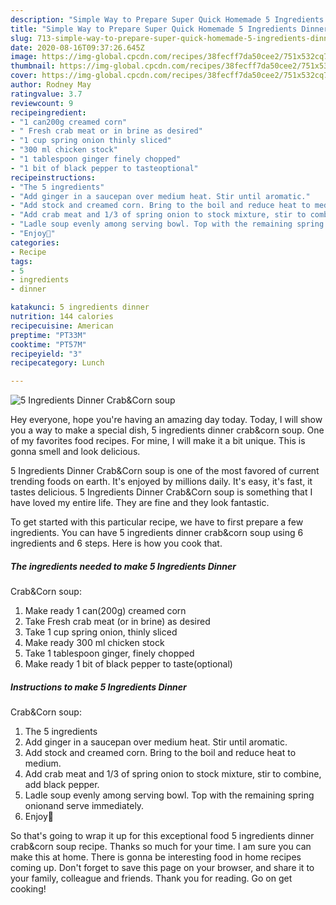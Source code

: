 ```yaml
---
description: "Simple Way to Prepare Super Quick Homemade 5 Ingredients Dinner Crab&amp;amp;Corn soup"
title: "Simple Way to Prepare Super Quick Homemade 5 Ingredients Dinner Crab&amp;amp;Corn soup"
slug: 713-simple-way-to-prepare-super-quick-homemade-5-ingredients-dinner-crab-and-amp-corn-soup
date: 2020-08-16T09:37:26.645Z
image: https://img-global.cpcdn.com/recipes/38fecff7da50cee2/751x532cq70/5-ingredients-dinner-crabcorn-soup-recipe-main-photo.jpg
thumbnail: https://img-global.cpcdn.com/recipes/38fecff7da50cee2/751x532cq70/5-ingredients-dinner-crabcorn-soup-recipe-main-photo.jpg
cover: https://img-global.cpcdn.com/recipes/38fecff7da50cee2/751x532cq70/5-ingredients-dinner-crabcorn-soup-recipe-main-photo.jpg
author: Rodney May
ratingvalue: 3.7
reviewcount: 9
recipeingredient:
- "1 can200g creamed corn"
- " Fresh crab meat or in brine as desired"
- "1 cup spring onion thinly sliced"
- "300 ml chicken stock"
- "1 tablespoon ginger finely chopped"
- "1 bit of black pepper to tasteoptional"
recipeinstructions:
- "The 5 ingredients"
- "Add ginger in a saucepan over medium heat. Stir until aromatic."
- "Add stock and creamed corn. Bring to the boil and reduce heat to medium."
- "Add crab meat and 1/3 of spring onion to stock mixture, stir to combine, add black pepper."
- "Ladle soup evenly among serving bowl. Top with the remaining spring onionand serve immediately."
- "Enjoy🌹"
categories:
- Recipe
tags:
- 5
- ingredients
- dinner

katakunci: 5 ingredients dinner 
nutrition: 144 calories
recipecuisine: American
preptime: "PT33M"
cooktime: "PT57M"
recipeyield: "3"
recipecategory: Lunch

---
```



![5 Ingredients Dinner
Crab&amp;Corn soup](https://img-global.cpcdn.com/recipes/38fecff7da50cee2/751x532cq70/5-ingredients-dinner-crabcorn-soup-recipe-main-photo.jpg)

Hey everyone, hope you're having an amazing day today. Today, I will show you a way to make a special dish, 5 ingredients dinner
crab&amp;corn soup. One of my favorites food recipes. For mine, I will make it a bit unique. This is gonna smell and look delicious.

5 Ingredients Dinner
Crab&amp;Corn soup is one of the most favored of current trending foods on earth. It's enjoyed by millions daily. It's easy, it's fast, it tastes delicious. 5 Ingredients Dinner
Crab&amp;Corn soup is something that I have loved my entire life. They are fine and they look fantastic.




To get started with this particular recipe, we have to first prepare a few ingredients. You can have 5 ingredients dinner
crab&amp;corn soup using 6 ingredients and 6 steps. Here is how you cook that.

<!--inarticleads1-->

##### The ingredients needed to make 5 Ingredients Dinner
Crab&amp;Corn soup:

1. Make ready 1 can(200g) creamed corn
1. Take  Fresh crab meat (or in brine) as desired
1. Take 1 cup spring onion, thinly sliced
1. Make ready 300 ml chicken stock
1. Take 1 tablespoon ginger, finely chopped
1. Make ready 1 bit of black pepper to taste(optional)




<!--inarticleads2-->

##### Instructions to make 5 Ingredients Dinner
Crab&amp;Corn soup:

1. The 5 ingredients
1. Add ginger in a saucepan over medium heat. Stir until aromatic.
1. Add stock and creamed corn. Bring to the boil and reduce heat to medium.
1. Add crab meat and 1/3 of spring onion to stock mixture, stir to combine, add black pepper.
1. Ladle soup evenly among serving bowl. Top with the remaining spring onionand serve immediately.
1. Enjoy🌹




So that's going to wrap it up for this exceptional food 5 ingredients dinner
crab&amp;corn soup recipe. Thanks so much for your time. I am sure you can make this at home. There is gonna be interesting food in home recipes coming up. Don't forget to save this page on your browser, and share it to your family, colleague and friends. Thank you for reading. Go on get cooking!
